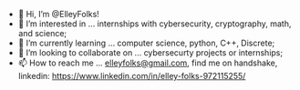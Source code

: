 - 👋 Hi, I’m @ElleyFolks!
- 👀 I’m interested in ... internships with cybersecurity, cryptography, math, and science;
- 🌱 I’m currently learning ... computer science, python, C++, Discrete;
- 💞️ I’m looking to collaborate on ... cybersecurty projects or internships; 
- 📫 How to reach me ... elleyfolks@gmail.com, find me on handshake, linkedin: https://www.linkedin.com/in/elley-folks-972115255/

<!---
ElleyFolks/ElleyFolks is a ✨ special ✨ repository because its `README.md` (this file) appears on your GitHub profile.
You can click the Preview link to take a look at your changes.
--->
